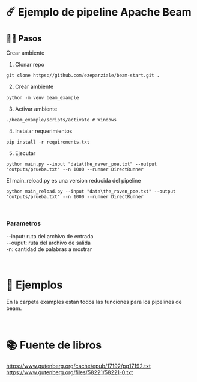 # ☄️ Ejemplo de pipeline Apache Beam

## 🏃‍♂️ Pasos

Crear ambiente
1. Clonar repo 

```
git clone https://github.com/ezeparziale/beam-start.git .
```

2. Crear ambiente
```
python -m venv beam_example
```

3. Activar ambiente
```
./beam_example/scripts/activate # Windows
```

4. Instalar requerimientos
```
pip install -r requirements.txt
```

5. Ejecutar
```
python main.py --input "data\the_raven_poe.txt" --output "outputs/prueba.txt" --n 1000 --runner DirectRunner
```

El main_reload.py es una version reducida del pipeline
```
python main_reload.py --input "data\the_raven_poe.txt" --output "outputs/prueba.txt" --n 1000 --runner DirectRunner
```

</br>

### Parametros

--input: ruta del archivo de entrada  
--ouput: ruta del archivo de salida  
-n: cantidad de palabras a mostrar  

</br>

# 📘 Ejemplos
En la carpeta examples estan todos las funciones para los pipelines de beam.

</br>

# 📚 Fuente de libros
https://www.gutenberg.org/cache/epub/17192/pg17192.txt  
https://www.gutenberg.org/files/58221/58221-0.txt

